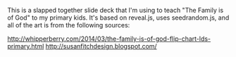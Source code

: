 This is a slapped together slide deck that I'm using to teach "The Family is of God" to my primary kids.
It's based on reveal.js, uses seedrandom.js, and all of the art is from the following sources:

http://whipperberry.com/2014/03/the-family-is-of-god-flip-chart-lds-primary.html
http://susanfitchdesign.blogspot.com/
